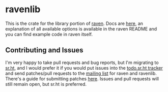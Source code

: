 # ravenlib
This is the crate for the library portion of [raven](https://git.sr.ht/~nicohman/raven). Docs are [here](https://docs.rs/ravenlib), an explanation of all available options is available in the raven README and you can find example code in raven itself.

## Contributing and Issues

I'm very happy to take pull requests and bug reports, but I'm migrating to [sr.ht](http://sr.ht), and I would prefer it if you would put issues into the [todo.sr.ht tracker](https://todo.sr.ht/~nicohman/ravenlib) and send patches/pull requests to the [mailing list](https://lists.sr.ht/~nicohman/raven) for raven and ravenlib. There's a guide for submitting patches [here](https://man.sr.ht/git.sr.ht/send-email.md). Issues and pull requests will still remain open, but sr.ht is preferred.
